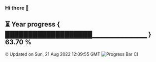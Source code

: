### Hi there 👋
⏳ Year progress { ███████████████████▁▁▁▁▁▁▁▁▁▁▁ } 63.70 %
---
⏰ Updated on Sun, 21 Aug 2022 12:09:55 GMT
![Progress Bar CI](https://github.com/Moyi321/Moyi321/workflows/Progress%20Bar%20CI/badge.svg)
